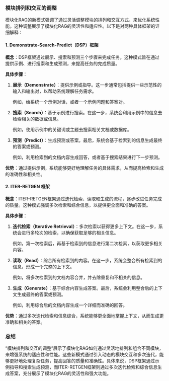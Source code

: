 ### 模块排列和交互的调整

模块化RAG的新模式强调了通过灵活调整模块的排列和交互方式，来优化系统性能。这种调整展示了模块化RAG的灵活性和适应性。以下是对两种具体框架的详细解释：

#### 1. **Demonstrate-Search-Predict（DSP）框架**

**概念**：DSP框架通过展示、搜索和预测三个步骤来完成任务。这种模式旨在通过提供示例、进行搜索和生成预测，来提高任务的完成质量。

**具体步骤**：

1. **展示（Demonstrate）**：提供示例或指导。这一步通常包括提供一些示范性的输入和输出对，以帮助系统理解任务需求。
   
   例如，给系统一个示例对话，或者一个示例问题和答案对。

2. **搜索（Search）**：基于示例进行搜索。在这一步，系统会利用示例中的信息去检索相关的数据或信息。
   
   例如，使用示例中的关键词或主题去搜索相关文档或数据库。

3. **预测（Predict）**：生成预测或答案。最后，系统会基于检索到的信息生成最终的答案或预测。
   
   例如，利用检索到的文档内容生成回答，或者基于搜索结果进行下一步预测。

**优势**：通过提供示例，系统能够更好地理解任务的具体需求，从而提高检索和生成的准确性和相关性。

#### 2. **ITER-RETGEN 框架**

**概念**：ITER-RETGEN框架通过迭代检索、读取和生成的流程，逐步改进任务完成的质量。这种模式强调多次检索和综合信息，以提供更全面和准确的答案。

**具体步骤**：

1. **迭代检索（Iterative Retrieval）**：多次检索以获得更多上下文。在这一步，系统会进行多轮次的检索，以确保获取足够的相关信息。
   
   例如，第一次检索后，再基于检索到的信息进行第二次检索，以获取更多相关内容。

2. **读取（Read）**：综合所有检索到的内容。在这一步，系统会整合所有检索到的信息，形成一个完整的上下文。
   
   例如，将多次检索到的文档内容合并，并去除重复和不相关的信息。

3. **生成（Generate）**：基于综合内容生成答案。最后，系统会利用整合后的上下文生成最终的答案或预测。
   
   例如，利用综合后的文档内容生成一个详细而准确的回答。

**优势**：通过多次迭代检索和信息综合，系统能够更全面地掌握上下文，从而生成更准确和相关的答案。

### 总结

“模块排列和交互的调整”展示了模块化RAG如何通过灵活地排列和组合不同模块，来增强系统的适应性和性能。这些新模式通过引入动态的模块交互和多次迭代，能够更好地处理复杂任务，提高回答的质量和准确性。具体来说，DSP框架通过示例指导和搜索生成预测，而ITER-RETGEN框架则通过多次迭代检索和综合信息生成答案，充分展示了模块化RAG的灵活性和强大功能。